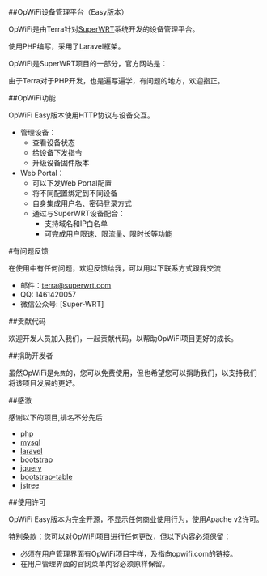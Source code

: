 
##OpWiFi设备管理平台（Easy版本）

OpWiFi是由Terra针对[SuperWRT](http://superwrt.com)系统开发的设备管理平台。

使用PHP编写，采用了Laravel框架。

OpWiFi是SuperWRT项目的一部分，官方网站是：

由于Terra对于PHP开发，也是遍写遍学，有问题的地方，欢迎指正。

##OpWiFi功能

OpWiFi Easy版本使用HTTP协议与设备交互。

* 管理设备：
    * 查看设备状态
    * 给设备下发指令
    * 升级设备固件版本
* Web Portal：
    * 可以下发Web Portal配置
    * 将不同配置绑定到不同设备
    * 自身集成用户名、密码登录方式
    * 通过与SuperWRT设备配合：
        * 支持域名和IP白名单
        * 可完成用户限速、限流量、限时长等功能

#有问题反馈

在使用中有任何问题，欢迎反馈给我，可以用以下联系方式跟我交流

* 邮件：[terra@superwrt.com](terra@superwrt.com)
* QQ: 1461420057
* 微信公众号: [Super-WRT]


##贡献代码

欢迎开发人员加入我们，一起贡献代码，以帮助OpWiFi项目更好的成长。

##捐助开发者

虽然OpWiFi是`免费`的，您可以免费使用，但也希望您可以捐助我们，以支持我们将该项目发展的更好。

##感激

感谢以下的项目,排名不分先后

* [php](http://www.php.net)
* [mysql](http://www.mysql.com)
* [laravel](http://laravel.com)
* [bootstrap](http://getbootstrap.com)
* [jquery](http://jquery.com)
* [bootstrap-table](http://bootstrap-table.wenzhixin.net.cn)
* [jstree](http://www.jstree.com)

##使用许可

OpWiFi Easy版本为完全开源，不显示任何商业使用行为，使用Apache v2许可。

特别条款：您可以对OpWiFi项目进行任何更改，但以下内容必须保留：

* 必须在用户管理界面有OpWiFi项目字样，及指向opwifi.com的链接。
* 在用户管理界面的官网菜单内容必须原样保留。
